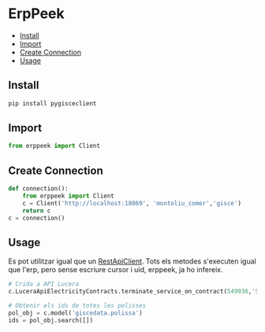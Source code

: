 # ErpPeek

- [Install](#install)
- [Import](#import)
- [Create Connection](#create-connection)
- [Usage](#usage)

## Install

```zsh
pip install pygisceclient
```

## Import

```python
from erppeek import Client
```

## Create Connection

```python
def connection():
    from erppeek import Client
    c = Client('http://localhost:18069', 'montoliu_comer','gisce')
    return c
c = connection()
```

## Usage

Es pot utilitzar igual que un [RestApiClient]. Tots els metodes s'executen igual que l'erp, pero sense escriure cursor i uid, erppeek, ja ho infereix.

```python
# Crida a API Lucera
c.LuceraApiElectricityContracts.terminate_service_on_contract(549936,'SVE','2024/05/25')

# Obtenir els ids de totes les polisses
pol_obj = c.model('giscedata.polissa')
ids = pol_obj.search([])
```

[RestApiClient]: /gisce/ipython/restapiclient.md
